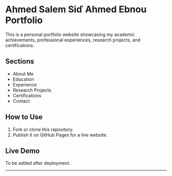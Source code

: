 
# Ahmed Salem Siď Ahmed Ebnou Portfolio

This is a personal portfolio website showcasing my academic achievements, professional experiences, research projects, and certifications.

## Sections
- About Me
- Education
- Experience
- Research Projects
- Certifications
- Contact

## How to Use
1. Fork or clone this repository.
2. Publish it on GitHub Pages for a live website.

## Live Demo
To be added after deployment.

---

